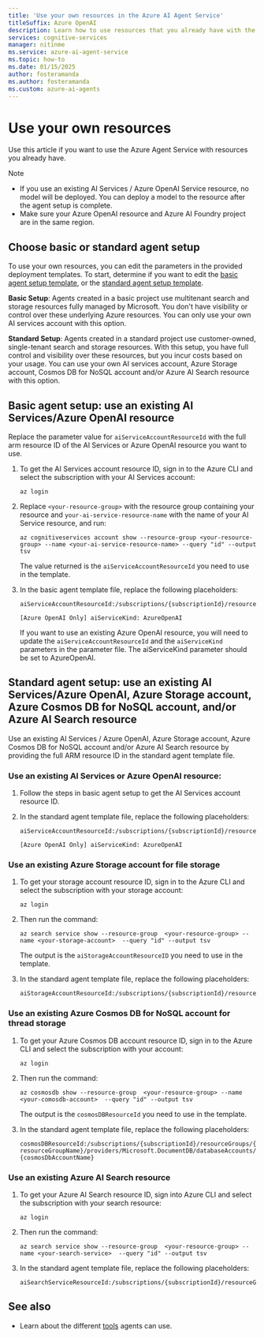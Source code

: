 ```yaml
---
title: 'Use your own resources in the Azure AI Agent Service'
titleSuffix: Azure OpenAI
description: Learn how to use resources that you already have with the Azure AI Agent Service. 
services: cognitive-services
manager: nitinme
ms.service: azure-ai-agent-service
ms.topic: how-to
ms.date: 01/15/2025
author: fosteramanda
ms.author: fosteramanda
ms.custom: azure-ai-agents
---
```


# Use your own resources

Use this article if you want to use the Azure Agent Service with resources you already have. 

> [!NOTE]
> * If you use an existing AI Services / Azure OpenAI Service resource, no model will be deployed. You can deploy a model to the resource after the agent setup is complete. 
> * Make sure your Azure OpenAI resource and Azure AI Foundry project are in the same region. 

## Choose basic or standard agent setup

To use your own resources, you can edit the parameters in the provided deployment templates. To start, determine if you want to edit the [basic agent setup template](https://github.com/Azure-Samples/azureai-samples/tree/main/scenarios/Agents/setup/basic-agent-identity), or the [standard agent setup template](https://github.com/Azure-Samples/azureai-samples/tree/main/scenarios/Agents/setup/standard-agent).
   
**Basic Setup**:  Agents created in a basic project use multitenant search and storage resources fully managed by Microsoft. You don't have visibility or control over these underlying Azure resources. You can only use your own AI services account with this option.

**Standard Setup**: Agents created in a standard project use customer-owned, single-tenant search and storage resources. With this setup, you have full control and visibility over these resources, but you incur costs based on your usage. You can use your own AI services account, Azure Storage account, Cosmos DB for NoSQL account and/or Azure AI Search resource with this option. 

## Basic agent setup: use an existing AI Services/Azure OpenAI resource 

Replace the parameter value for `aiServiceAccountResourceId` with the full arm resource ID of the AI Services or Azure OpenAI resource you want to use.

1. To get the AI Services account resource ID, sign in to the Azure CLI and select the subscription with your AI Services account:
       
    ```az login``` 
2. Replace `<your-resource-group>` with the resource group containing your resource and `your-ai-service-resource-name` with the name of your AI Service resource, and run:
    
    ```az cognitiveservices account show --resource-group <your-resource-group> --name <your-ai-service-resource-name> --query "id" --output tsv```

    The value returned is the `aiServiceAccountResourceId` you need to use in the template.

2. In the basic agent template file, replace the following placeholders:
    
    ```
    aiServiceAccountResourceId:/subscriptions/{subscriptionId}/resourceGroups/{resourceGroupName}/providers/Microsoft.CognitiveServices/accounts/{serviceName}

    [Azure OpenAI Only] aiServiceKind: AzureOpenAI
    ```

    If you want to use an existing Azure OpenAI resource, you will need to update the `aiServiceAccountResourceId` and the `aiServiceKind` parameters in the parameter file. The aiServiceKind parameter should be set to AzureOpenAI.


## Standard agent setup: use an existing AI Services/Azure OpenAI, Azure Storage account, Azure Cosmos DB for NoSQL account, and/or Azure AI Search resource 

Use an existing AI Services / Azure OpenAI, Azure Storage account, Azure Cosmos DB for NoSQL account and/or Azure AI Search resource by providing the full ARM resource ID in the standard agent template file.

### Use an existing AI Services or Azure OpenAI resource:
1. Follow the steps in basic agent setup to get the AI Services account resource ID.
2. In the standard agent template file, replace the following placeholders:
    
    ```
    aiServiceAccountResourceId:/subscriptions/{subscriptionId}/resourceGroups/{resourceGroupName}/providers/Microsoft.CognitiveServices/accounts/{serviceName}
    
    [Azure OpenAI Only] aiServiceKind: AzureOpenAI
    ```

### Use an existing Azure Storage account for file storage

1. To get your storage account resource ID, sign in to the Azure CLI and select the subscription with your storage account: 
    
    ```az login``` 
2. Then run the command:

    ```az search service show --resource-group  <your-resource-group> --name <your-storage-account>  --query "id" --output tsv```
    
     The output is the `aiStorageAccountResourceID` you need to use in the template.
3. In the standard agent template file, replace the following placeholders:
    
    ```
    aiStorageAccountResourceId:/subscriptions/{subscriptionId}/resourceGroups/{resourceGroupName}/providers/Microsoft.Storage/storageAccounts/{storageAccountName}
    ```

### Use an existing Azure Cosmos DB for NoSQL account for thread storage

1. To get your Azure Cosmos DB account resource ID, sign in to the Azure CLI and select the subscription with your account: 
    
    ```console
    az login
    ``` 
    
2. Then run the command:

    ```console
    az cosmosdb show --resource-group  <your-resource-group> --name <your-comosdb-account>  --query "id" --output tsv
    ```
    
     The output is the `cosmosDBResourceId` you need to use in the template.
3. In the standard agent template file, replace the following placeholders:
    
    `cosmosDBResourceId:/subscriptions/{subscriptionId}/resourceGroups/{resourceGroupName}/providers/Microsoft.DocumentDB/databaseAccounts/{cosmosDbAccountName}`
### Use an existing Azure AI Search resource

1. To get your Azure AI Search resource ID, sign into Azure CLI and select the subscription with your search resource: 
    
    ```az login```
2. Then run the command:
    
    ```az search service show --resource-group  <your-resource-group> --name <your-search-service>  --query "id" --output tsv```
3. In the standard agent template file, replace the following placeholders:

    ```
    aiSearchServiceResourceId:/subscriptions/{subscriptionId}/resourceGroups/{resourceGroupName}/providers/Microsoft.Search/searchServices/{searchServiceName}
    ```

## See also

* Learn about the different [tools](./tools/overview.md) agents can use. 
